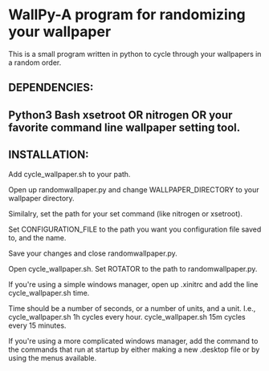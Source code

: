 WallPy-A program for randomizing your wallpaper
=================

This is a small program written in python to cycle through your
wallpapers in a random order.

DEPENDENCIES:
------------------------------
Python3
Bash
xsetroot OR nitrogen OR your favorite command line wallpaper setting tool.
------------------------------

INSTALLATION:
-------------------------------

Add cycle_wallpaper.sh to your path.

Open up randomwallpaper.py and change WALLPAPER_DIRECTORY to your
wallpaper directory.

Similalry, set the path for your set command (like nitrogen or
xsetroot).

Set CONFIGURATION_FILE to the path you want you configuration file
saved to, and the name.

Save your changes and close randomwallpaper.py.

Open cycle_wallpaper.sh. Set ROTATOR to the path to randomwallpaper.py.

If you're using a simple windows manager, open up .xinitrc and add the line
cycle_wallpaper.sh time.

Time should be a number of seconds, or a number of units, and a unit. I.e.,
cycle_wallpaper.sh 1h
cycles every hour.
cycle_wallpaper.sh 15m
cycles every 15 minutes.

If you're using a more complicated windows manager, add the command to
the commands that run at startup by either making a new .desktop file
or by using the menus available.
